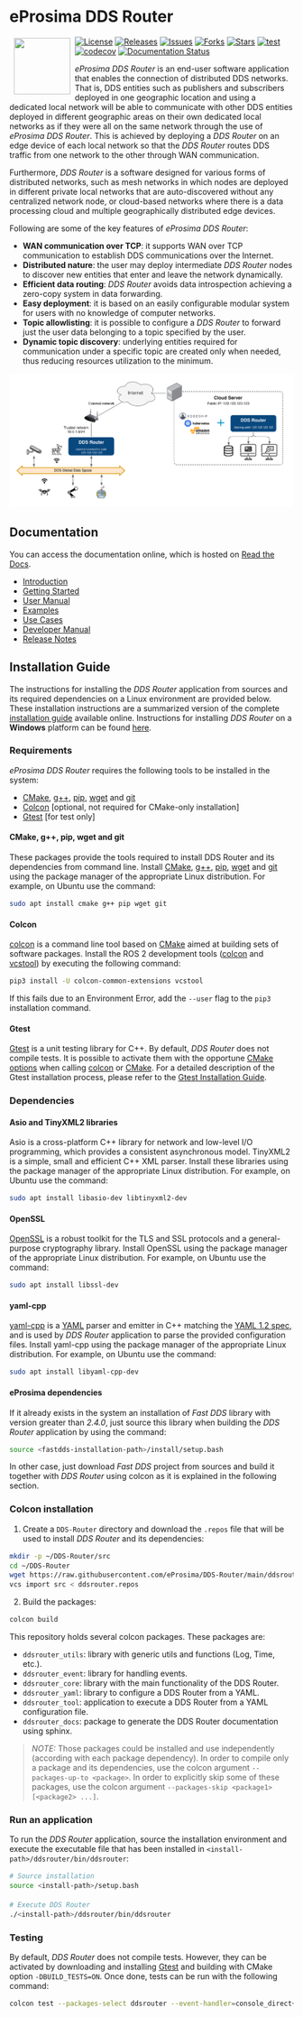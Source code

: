 # eProsima DDS Router

<a href="http://www.eprosima.com"><img src="https://encrypted-tbn3.gstatic.com/images?q=tbn:ANd9GcSd0PDlVz1U_7MgdTe0FRIWD0Jc9_YH-gGi0ZpLkr-qgCI6ZEoJZ5GBqQ" align="left" hspace="8" vspace="2" width="100" height="100" ></a>

[![License](https://img.shields.io/github/license/eProsima/DDS-Router.svg)](https://opensource.org/licenses/Apache-2.0)
[![Releases](https://img.shields.io/github/v/release/eProsima/DDS-Router?sort=semver)](https://github.com/eProsima/DDS-Router/releases)
[![Issues](https://img.shields.io/github/issues/eProsima/DDS-Router.svg)](https://github.com/eProsima/DDS-Router/issues)
[![Forks](https://img.shields.io/github/forks/eProsima/DDS-Router.svg)](https://github.com/eProsima/DDS-Router/network/members)
[![Stars](https://img.shields.io/github/stars/eProsima/DDS-Router.svg)](https://github.com/eProsima/DDS-Router/stargazers)
[![test](https://github.com/eProsima/DDS-Router/actions/workflows/test.yml/badge.svg)](https://github.com/eProsima/DDS-Router/actions/workflows/test.yml)
[![codecov](https://codecov.io/gh/eProsima/DDS-Router/branch/main/graph/badge.svg?token=6NA5PVA9QL)](https://codecov.io/gh/eProsima/DDS-Router)
[![Documentation Status](https://readthedocs.org/projects/eprosima-dds-router/badge/?version=latest)](https://eprosima-dds-router.readthedocs.io/en/latest/)

*eProsima DDS Router* is an end-user software application that enables the connection of distributed DDS networks.
That is, DDS entities such as publishers and subscribers deployed in one geographic location and using a dedicated
local network will be able to communicate with other DDS entities deployed in different geographic areas on their own
dedicated local networks as if they were all on the same network through the use of *eProsima DDS Router*.
This is achieved by deploying a *DDS Router* on an edge device of each local network so that the
*DDS Router* routes DDS traffic from one network to the other through WAN communication.

Furthermore, *DDS Router* is a software designed for various forms of distributed networks,
such as mesh networks in which nodes are deployed in different private local networks that are auto-discovered
without any centralized network node, or cloud-based networks where there is a data processing cloud and
multiple geographically distributed edge devices.

Following are some of the key features of *eProsima DDS Router*:

* **WAN communication over TCP**: it supports WAN over TCP communication to establish DDS communications over the
  Internet.
* **Distributed nature**: the user may deploy intermediate *DDS Router* nodes to discover new entities that enter and
  leave the network dynamically.
* **Efficient data routing**: *DDS Router* avoids data introspection achieving a zero-copy system in data
  forwarding.
* **Easy deployment**: it is based on an easily configurable modular system for users with no knowledge of computer
  networks.
* **Topic allowlisting**: it is possible to configure a *DDS Router* to forward just the user data belonging to a
  topic specified by the user.
* **Dynamic topic discovery**: underlying entities required for communication under a specific topic are created only
  when needed, thus reducing resources utilization to the minimum.

![eProsima DDS Router overall architecture](docs/rst/figures/ddsrouter_cloud_white_background.png)


## Documentation

You can access the documentation online, which is hosted on [Read the Docs](https://eprosima-dds-router.readthedocs.io).

* [Introduction](https://eprosima-dds-router.readthedocs.io/en/latest/rst/formalia/titlepage.html)
* [Getting Started](https://eprosima-dds-router.readthedocs.io/en/latest/rst/getting_started/project_overview.html)
* [User Manual](https://eprosima-dds-router.readthedocs.io/en/latest/rst/user_manual/user_interface.html)
* [Examples](https://eprosima-dds-router.readthedocs.io/en/latest/rst/examples/echo_example.html)
* [Use Cases](https://eprosima-dds-router.readthedocs.io/en/latest/rst/use_cases/ros_cloud.html)
* [Developer Manual](https://eprosima-dds-router.readthedocs.io/en/latest/rst/developer_manual/installation/sources/linux.html)
* [Release Notes](https://eprosima-dds-router.readthedocs.io/en/latest/rst/notes/notes.html)


## Installation Guide

The instructions for installing the *DDS Router* application from sources and its required dependencies on a Linux
environment are provided below. These installation instructions are a summarized version of the complete
[installation guide](https://eprosima-dds-router.readthedocs.io/en/latest/rst/developer_manual/installation/sources/linux.html) available online. Instructions for installing *DDS Router* on a **Windows** platform can be found
[here](https://eprosima-dds-router.readthedocs.io/en/latest/rst/developer_manual/installation/sources/windows.html).

### Requirements

*eProsima DDS Router* requires the following tools to be installed in the system:
* [CMake](https://cmake.org/), [g++](https://gcc.gnu.org/), [pip](https://pypi.org/project/pip/), [wget](https://www.gnu.org/software/wget/) and [git](https://git-scm.com/)
* [Colcon](https://colcon.readthedocs.io/en/released/) [optional, not required for CMake-only installation]
* [Gtest](https://github.com/google/googletest) [for test only]

#### CMake, g++, pip, wget and git

These packages provide the tools required to install DDS Router and its dependencies from command line. Install
[CMake](https://cmake.org/), [g++](https://gcc.gnu.org/), [pip](https://pypi.org/project/pip/), [wget](https://www.gnu.org/software/wget/) and [git](https://git-scm.com/) using the package manager of the appropriate Linux distribution. For
example, on Ubuntu use the command:

```bash
sudo apt install cmake g++ pip wget git
```

#### Colcon

[colcon](https://colcon.readthedocs.io/en/released/) is a command line tool based on [CMake](https://cmake.org/) aimed at building sets of software packages. Install the ROS 2 development tools ([colcon](https://colcon.readthedocs.io/en/released/) and [vcstool](https://pypi.org/project/vcstool/)) by executing the following command:

```bash
pip3 install -U colcon-common-extensions vcstool
```

If this fails due to an Environment Error, add the `--user` flag to the `pip3` installation command.

#### Gtest

[Gtest](https://github.com/google/googletest) is a unit testing library for C++. By default, *DDS Router* does not
compile tests. It is possible to activate them with the opportune [CMake options](https://colcon.readthedocs.io/en/released/reference/verb/build.html#cmake-options) when calling [colcon](https://colcon.readthedocs.io/en/released/) or
[CMake](https://cmake.org/). For a detailed description of the Gtest installation process, please refer to the
[Gtest Installation Guide](https://github.com/google/googletest).

### Dependencies

#### Asio and TinyXML2 libraries

Asio is a cross-platform C++ library for network and low-level I/O programming, which provides a consistent asynchronous
model. TinyXML2 is a simple, small and efficient C++ XML parser. Install these libraries using the package manager of
the appropriate Linux distribution. For example, on Ubuntu use the command:

```bash
sudo apt install libasio-dev libtinyxml2-dev
```

#### OpenSSL

[OpenSSL](https://www.openssl.org/) is a robust toolkit for the TLS and SSL protocols and a general-purpose cryptography
library. Install OpenSSL using the package manager of the appropriate Linux distribution. For example, on Ubuntu use the
command:

```bash
sudo apt install libssl-dev
```

#### yaml-cpp

[yaml-cpp](https://github.com/jbeder/yaml-cpp) is a [YAML](http://www.yaml.org/) parser and emitter in C++ matching the
[YAML 1.2 spec](http://www.yaml.org/spec/1.2/spec.html), and is used by *DDS Router* application to parse the provided
configuration files. Install yaml-cpp using the package manager of the appropriate Linux distribution. For example, on
Ubuntu use the command:

```bash
sudo apt install libyaml-cpp-dev
```

#### eProsima dependencies

If it already exists in the system an installation of *Fast DDS* library with version greater than *2.4.0*, just source
this library when building the *DDS Router* application by using the command:

```bash
source <fastdds-installation-path>/install/setup.bash
```

In other case, just download *Fast DDS* project from sources and build it together with *DDS Router* using colcon as it
is explained in the following section.

### Colcon installation

1. Create a `DDS-Router` directory and download the `.repos` file that will be used to install *DDS Router* and its dependencies:

```bash
mkdir -p ~/DDS-Router/src
cd ~/DDS-Router
wget https://raw.githubusercontent.com/eProsima/DDS-Router/main/ddsrouter.repos
vcs import src < ddsrouter.repos
```

2. Build the packages:

```bash
colcon build
```

This repository holds several colcon packages.
These packages are:

* `ddsrouter_utils`: library with generic utils and functions (Log, Time, etc.).
* `ddsrouter_event`: library for handling events.
* `ddsrouter_core`: library with the main functionality of the DDS Router.
* `ddsrouter_yaml`: library to configure a DDS Router from a YAML.
* `ddsrouter_tool`: application to execute a DDS Router from a YAML configuration file.
* `ddsrouter_docs`: package to generate the DDS Router documentation using sphinx.

> *NOTE:* Those packages could be installed and use independently (according with each package dependency).
  In order to compile only a package and its dependencies, use the colcon argument `--packages-up-to <package>`.
  In order to explicitly skip some of these packages, use the colcon argument
  `--packages-skip <package1> [<package2> ...]`.

### Run an application

To run the *DDS Router* application, source the installation environment and execute the executable file that has been
installed in `<install-path>/ddsrouter/bin/ddsrouter`:

```bash
# Source installation
source <install-path>/setup.bash

# Execute DDS Router
./<install-path>/ddsrouter/bin/ddsrouter
```

### Testing

By default, *DDS Router* does not compile tests. However, they can be activated by downloading and installing
[Gtest](https://github.com/google/googletest) and building with CMake option `-DBUILD_TESTS=ON`. Once done, tests
can be run with the following command:

```bash
colcon test --packages-select ddsrouter --event-handler=console_direct+
```
